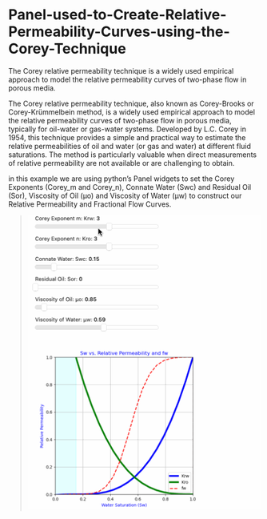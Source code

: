 # Panel-used-to-Create-Relative-Permeability-Curves-using-the-Corey-Technique
The Corey relative permeability technique is a widely used empirical approach to model the relative permeability curves of two-phase flow in porous media. 


The Corey relative permeability technique, also known as Corey-Brooks or Corey-Krümmelbein method, is a widely used empirical approach to model the relative permeability curves of two-phase flow in porous media, typically for oil-water or gas-water systems. Developed by L.C. Corey in 1954, this technique provides a simple and practical way to estimate the relative permeabilities of oil and water (or gas and water) at different fluid saturations. The method is particularly valuable when direct measurements of relative permeability are not available or are challenging to obtain.

in this example we are using python’s Panel widgets to set the Corey Exponents (Corey_m and Corey_n), Connate Water (Swc) and Residual Oil (Sor), Viscosity of Oil (μo) and Viscosity of Water (μw) to construct our Relative Permeability and Fractional Flow Curves.

>
>![cbw_vsh](RelativePerm.gif)
>
